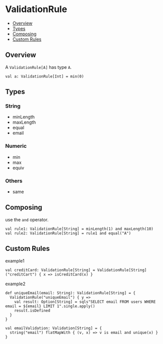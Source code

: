 # ValidationRule

* [Overview](validation-rule.md#overview)
* [Types](validation-rule.md#types)
* [Composing](validation-rule.md#composing)
* [Custom Rules](validation-rule.md#custom-rules)

## Overview

A `ValidationRule[A]` has type `A`.

```
val a: ValidationRule[Int] = min(0)
```

## Types

### String

- minLength
- maxLength
- equal
- email

### Numeric

- min
- max
- equiv

### Others

- same

## Composing

use the `and` operator.

```
val rule1: ValidationRule[String] = minLength(1) and maxLength(10)
val rule2: ValidationRule[String] = rule1 and equal("A")
```

## Custom Rules

example1

```
val creditCard: ValidationRule[String] = ValidationRule[String]("creditCart") { x => isCreditCard(x) }
```

example2

```
def uniqueEmail(email: String): ValidationRule[String] = {
  ValidationRule("uniqueEmail") { y =>
    val result: Option[String] = sqls"SELECT email FROM users WHERE email = ${email} LIMIT 1".single.apply()
    result.isDefined
  }
}

val emailValidation: Validation[String] = {
  string("email") flatMapWith { (v, x) => v is email and unique(x) }
}
```

